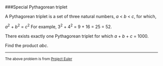 ###Special Pythagorean triplet

A Pythagorean triplet is a set of three natural numbers, _a_ < _b_ < _c_, for which,

_a_<sup>2</sup> + _b_<sup>2</sup> = _c_<sup>2</sup>
For example, 3<sup>2</sup> + 4<sup>2</sup> = 9 + 16 = 25 = 52.

There exists exactly one Pythagorean triplet for which _a_ + _b_ + _c_ = 1000.

Find the product _abc_.

---

<sup>The above problem is from [Project Euler](https://projecteuler.net/problem=9)</sup>
